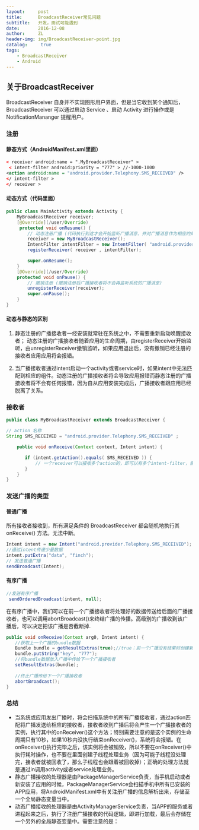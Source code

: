 ```yaml
---
layout:     post
title:      BroadcastReceiver常见问题
subtitle:   开发，面试可能遇到
date:       2016-12-08
author:     ZL
header-img: img/BroadcastReceiver-point.jpg
catalog: 	 true
tags:
    - BroadcastReceiver
    - Android
---
```


## 关于BroadcastReceiver ##
BroadcastReceiver 自身并不实现图形用户界面，但是当它收到某个通知后， BroadcastReceiver 可以通过启动 Service 、启动 Activity 进行操作或是 NotificationMananger 提醒用户。

### 注册 ###
#### 静态方式（AndroidManifest.xml里面） ####
```xml
< receiver android:name = ".MyBroadcastReceiver" >
 < intent-filter android:priority = "777" > //-1000-1000
<action android:name = "android.provider.Telephony.SMS_RECEIVED" />
</ intent-filter >
</ receiver >
```
#### 动态方式（代码里面） ####
```java
public class MainActivity extends Activity {
    MyBroadcastReceiver receiver;
    [@Override](/user/Override)
     protected void onResume() {
        // 动态注册广播 (代码执行到这才会开始监听广播消息，并对广播消息作为相应的处理)
        receiver = new MyBroadcastReceiver();
        IntentFilter intentFilter = new IntentFilter( "android.provider.Telephony.SMS_RECEIVED" );
        registerReceiver( receiver , intentFilter);

        super.onResume();
    }
    [@Override](/user/Override)
    protected void onPause() {
        // 撤销注册 (撤销注册后广播接收者将不会再监听系统的广播消息)
        unregisterReceiver(receiver);
        super.onPause();
    }
}
```
#### 动态与静态的区别 ####
1. 静态注册的广播接收者一经安装就常驻在系统之中，不需要重新启动唤醒接收者； 动态注册的广播接收者随着应用的生命周期，由registerReceiver开始监听，由unregisterReceiver撤销监听，如果应用退出后，没有撤销已经注册的接收者应用应用将会报错。

2. 当广播接收者通过intent启动一个activity或者service时，如果intent中无法匹配到相应的组件。动态注册的广播接收者将会导致应用报错而静态注册的广播接收者将不会有任何报错，因为自从应用安装完成后，广播接收者跟应用已经脱离了关系。　

### 接收者 ###
```java
public class MyBroadcastReceiver extends BroadcastReceiver {

// action 名称
String SMS_RECEIVED = "android.provider.Telephony.SMS_RECEIVED" ;

    public void onReceive(Context context, Intent intent) {

       if (intent.getAction().equals( SMS_RECEIVED )) {
           // 一个receiver可以接收多个action的，即可以有多个intent-filter，需要在onReceive里面对intent.getAction(action name)进行判断。
       }
    }
}
```
### 发送广播的类型 ###
#### 普通广播 ####
所有接收者接收到，所有满足条件的 BroadcastReceiver 都会随机地执行其 onReceive() 方法。无法中断。
```java
Intent intent = new Intent("android.provider.Telephony.SMS_RECEIVED");
//通过intent传递少量数据
intent.putExtra("data", "finch");
// 发送普通广播
sendBroadcast(Intent);
```
#### 有序广播 ####

```java
//发送有序广播
 sendOrderedBroadcast(intent, null);
 ```
 在有序广播中，我们可以在前一个广播接收者将处理好的数据传送给后面的广播接收者，也可以调用abortBroadcast()来终结广播的传播。高级别的广播收到该广播后，可以决定把该广播是否截断掉.
 ```java
 public void onReceive(Context arg0, Intent intent) {
　　//获取上一个广播的bundle数据
　　Bundle bundle = getResultExtras(true);//true：前一个广播没有结果时创建新的Bundle；false：不创建Bundle
　　bundle.putString("key", "777");
　　//将bundle数据放入广播中传给下一个广播接收者
　　setResultExtras(bundle);　
　　
　　//终止广播传给下一个广播接收者
　　abortBroadcast();
}
```
### 总结 ###
- 当系统或应用发出广播时，将会扫描系统中的所有广播接收者，通过action匹配将广播发送给相应的接收者，接收者收到广播后将会产生一个广播接收者的实例，执行其中的onReceiver()这个方法；特别需要注意的是这个实例的生命周期只有10秒，如果10秒内没执行结束onReceiver()，系统将会报错。在onReceiver()执行完毕之后，该实例将会被销毁，所以不要在onReceiver()中执行耗时操作，也不要在里面创建子线程处理业务（因为可能子线程没处理完，接收者就被回收了，那么子线程也会跟着被回收掉）；正确的处理方法就是通过in调用activity或者service处理业务。
- 静态广播接收的处理器是由PackageManagerService负责，当手机启动或者新安装了应用的时候，PackageManagerService会扫描手机中所有已安装的APP应用，将AndroidManifest.xml中有关注册广播的信息解析出来，存储至一个全局静态变量当中。
- 动态广播接收的处理器是由ActivityManagerService负责，当APP的服务或者进程起来之后，执行了注册广播接收的代码逻辑，即进行加载，最后会存储在一个另外的全局静态变量中。需要注意的是：
